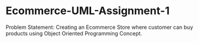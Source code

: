 # Ecommerce-UML-Assignment-1
Problem Statement: Creating an Ecommerce Store where customer can buy products using Object Oriented Programming Concept.
